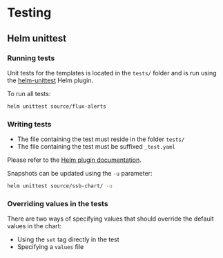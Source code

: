 # Testing

## Helm unittest

### Running tests

Unit tests for the templates is located in the `tests/` folder and is run using
the [helm-unittest](https://github.com/quintush/helm-unittest) Helm plugin.

To run all tests:

```bash
helm unittest source/flux-alerts
```

### Writing tests

* The file containing the test must reside in the folder `tests/`
* The file containing the test must be suffixed `_test.yaml`

Please refer to the [Helm plugin documentation](https://github.com/quintush/helm-unittest/blob/master/DOCUMENT.md).

Snapshots can be updated using the `-u` parameter:

```bash
helm unittest source/ssb-chart/ -u
```

### Overriding values in the tests

There are two ways of specifying values that should override the default values in the chart:

* Using the `set` tag directly in the test
* Specifying a `values` file
